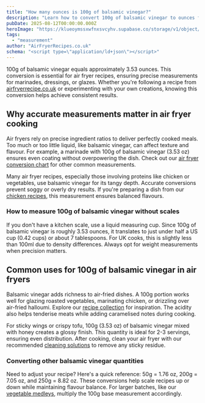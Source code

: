 ```yaml
---
title: "How many ounces is 100g of balsamic vinegar?"
description: "Learn how to convert 100g of balsamic vinegar to ounces for perfect air fryer recipes. Get accurate measurements in seconds!"
pubDate: 2025-08-12T00:00:00.000Z
heroImage: "https://klueoymssxwfnxsvcyhv.supabase.co/storage/v1/object/public/md/100g-balsamic-vinegar-to-ounces-fe65b9b6.webp"
tags:
  - "measurement"
author: "AirFryerRecipes.co.uk"
schema: "<script type=\"application/ld+json\"></script>"
---
```


<p>100g of balsamic vinegar equals approximately 3.53 ounces. This conversion is essential for air fryer recipes, ensuring precise measurements for marinades, dressings, or glazes. Whether you're following a recipe from <a href=https://www.airfryerrecipe.co.uk>airfryerrecipe.co.uk</a> or experimenting with your own creations, knowing this conversion helps achieve consistent results.</p>  

<h2>Why accurate measurements matter in air fryer cooking</h2>  
<p>Air fryers rely on precise ingredient ratios to deliver perfectly cooked meals. Too much or too little liquid, like balsamic vinegar, can affect texture and flavour. For example, a marinade with 100g of balsamic vinegar (3.53 oz) ensures even coating without overpowering the dish. Check out our <a href=https://www.airfryerrecipe.co.uk/air-fryer-conversion-chart>air fryer conversion chart</a> for other common measurements.</p>  

<p>Many air fryer recipes, especially those involving proteins like chicken or vegetables, use balsamic vinegar for its tangy depth. Accurate conversions prevent soggy or overly dry results. If you're preparing a dish from our <a href=https://www.airfryerrecipe.co.uk/recipe-category/chicken>chicken recipes</a>, this measurement ensures balanced flavours.</p>  

<h3>How to measure 100g of balsamic vinegar without scales</h3>  
<p>If you don't have a kitchen scale, use a liquid measuring cup. Since 100g of balsamic vinegar is roughly 3.53 ounces, it translates to just under half a US cup (0.42 cups) or about 7 tablespoons. For UK cooks, this is slightly less than 100ml due to density differences. Always opt for weight measurements when precision matters.</p>  

<h2>Common uses for 100g of balsamic vinegar in air fryers</h2>  
<p>Balsamic vinegar adds richness to air-fried dishes. A 100g portion works well for glazing roasted vegetables, marinating chicken, or drizzling over air-fried halloumi. Explore our <a href=https://www.airfryerrecipe.co.uk/recipes>recipe collection</a> for inspiration. The acidity also helps tenderise meats while adding caramelised notes during cooking.</p>  

<p>For sticky wings or crispy tofu, 100g (3.53 oz) of balsamic vinegar mixed with honey creates a glossy finish. This quantity is ideal for 2-3 servings, ensuring even distribution. After cooking, clean your air fryer with our recommended <a href=https://www.airfryerrecipe.co.uk/air-fryer-cleaner>cleaning solutions</a> to remove any sticky residue.</p>  

<h3>Converting other balsamic vinegar quantities</h3>  
<p>Need to adjust your recipe? Here's a quick reference: 50g = 1.76 oz, 200g = 7.05 oz, and 250g = 8.82 oz. These conversions help scale recipes up or down while maintaining flavour balance. For larger batches, like our <a href=https://www.airfryerrecipe.co.uk/recipe-category/vegetables>vegetable medleys</a>, multiply the 100g base measurement accordingly.</p>